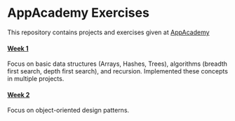 # AppAcademy Exercises

This repository contains projects and exercises given at [AppAcademy](http://appacademy.io)

#### [Week 1](w1)
Focus on basic data structures (Arrays, Hashes, Trees), algorithms (breadth first search, depth first search), and recursion. Implemented these concepts in multiple projects.

<!-- * [Enumerables](w1/w1d1)
* [Ghost](w1/w1d1/Ghost)
* [Eight Queens Problem](w1/w1d1/Queens)
* [Memory](w1/w1d2/Memory)
* [Sudoku](w1/w1d2/Sudoku)
* [Recursion](w1/w1d3/Recursion)
* [Word Chains](w1/w1d3/Word_Chains)
* [Tree Nodes](w1/w1d4/00_tree_node)
* [Tic Tac Toe AI](w1/w1d4/TicTacToeAI-master)
* [Minesweeper](w1/w1d5/Minesweeper) -->

#### [Week 2](w2)
Focus on object-oriented design patterns.
<!-- * [Chess](w2d1/chess) -->